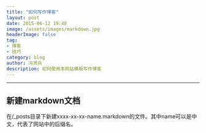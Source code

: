 ```yaml
---
title: "如何写作博客"
layout: post
date: 2015-06-12 19:48
image: /assets/images/markdown.jpg
headerImage: false
tag:
- 博客
- 技巧
category: blog
author: 冯贤兵
description: 如何使用本网站模板写作博客
---
```


---
## 新建markdown文档

在/_posts目录下新建xxxx-xx-xx-name.markdown的文件。其中name可以是中文，代表了网站中的后缀名。